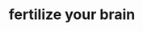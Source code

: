 ---
title:  "fertilize your brain" 
categories: left project 
side: "right"
link: "http://wbr.keishaperry.com"  
size: "default"  
type: "project"  
ccode: "secondary"  
desc: "a quarterly online publication dedicated to writers, artists, and thinkers on the frontier of pop culture and critical thinking"  
cta: "THE IDEA WILL LIVE ON"  
img: "pink-chick.jpg"  
imgbgcode: ""  
repeat: "true"
order: 1
menu_slug: whole beast rag
---